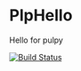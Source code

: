 # PlpHello

Hello for pulpy

[![Build Status](https://travis-ci.org/dendevs/plphello.svg?branch=master)](https://travis-ci.org/dendevs/plphello)

